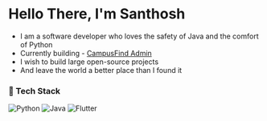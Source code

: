 # Hello There, I'm Santhosh

- I am a software developer who loves the safety of Java and the comfort of Python
- Currently building - [CampusFind Admin](https://github.com/Santhosh-Paramasivam/CampusFind-Admin_Backend.git)
- I wish to build large open-source projects  
- And leave the world a better place than I found it

### 🚀 Tech Stack
![Python](https://img.shields.io/badge/Python-3776AB?style=flat&logo=python&logoColor=white)
![Java](https://img.shields.io/badge/Java-007396?style=flat&logo=java&logoColor=white)
![Flutter](https://img.shields.io/badge/Flutter-02569B?style=flat&logo=flutter&logoColor=white)